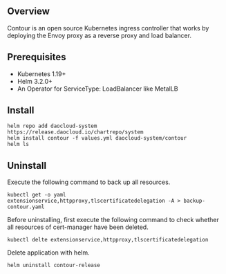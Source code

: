 ## Overview

Contour is an open source Kubernetes ingress controller that works by deploying the Envoy proxy as a reverse proxy and load balancer.

## Prerequisites

* Kubernetes 1.19+
* Helm 3.2.0+
* An Operator for ServiceType: LoadBalancer like MetalLB

## Install

```shell
helm repo add daocloud-system https://release.daocloud.io/chartrepo/system
helm install contour -f values.yml daocloud-system/contour
helm ls
```

## Uninstall

Execute the following command to back up all resources.

```shell
kubectl get -o yaml extensionservice,httpproxy,tlscertificatedelegation -A > backup-contour.yaml
```

Before uninstalling, first execute the following command to check whether all resources of cert-manager have been deleted.

```shell
kubectl delte extensionservice,httpproxy,tlscertificatedelegation
```

Delete application with helm.

```shell
helm uninstall contour-release
```
